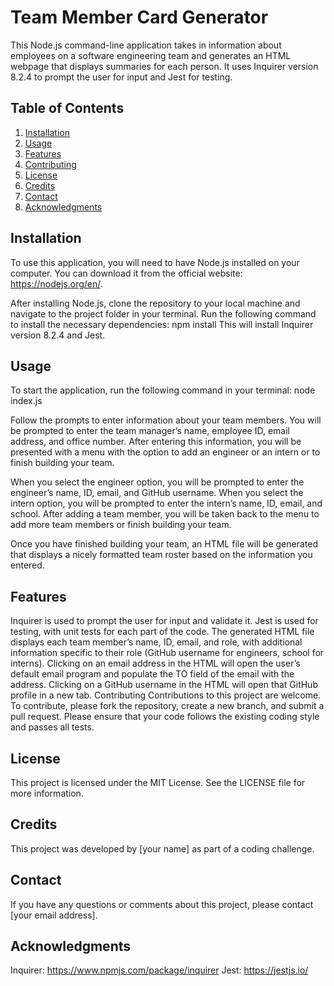 # Team Member Card Generator

This Node.js command-line application takes in information about employees on a software engineering team and generates an HTML webpage that displays summaries for each person. It uses Inquirer version 8.2.4 to prompt the user for input and Jest for testing.

## Table of Contents
1. [Installation](##Installation)
2. [Usage](##Usage) 
3. [Features](##Features)
4. [Contributing](##Contributing)
5. [License](##License) 
6. [Credits](##Credites) 
7. [Contact](##Contact) 
8. [Acknowledgments](##Acknowledgements)


## Installation
To use this application, you will need to have Node.js installed on your computer. You can download it from the official website: https://nodejs.org/en/.

After installing Node.js, clone the repository to your local machine and navigate to the project folder in your terminal. Run the following command to install the necessary dependencies:
npm install
This will install Inquirer version 8.2.4 and Jest.

## Usage
To start the application, run the following command in your terminal:
node index.js

Follow the prompts to enter information about your team members. You will be prompted to enter the team manager’s name, employee ID, email address, and office number. After entering this information, you will be presented with a menu with the option to add an engineer or an intern or to finish building your team.

When you select the engineer option, you will be prompted to enter the engineer’s name, ID, email, and GitHub username. When you select the intern option, you will be prompted to enter the intern’s name, ID, email, and school. After adding a team member, you will be taken back to the menu to add more team members or finish building your team.

Once you have finished building your team, an HTML file will be generated that displays a nicely formatted team roster based on the information you entered.

## Features
Inquirer is used to prompt the user for input and validate it.
Jest is used for testing, with unit tests for each part of the code.
The generated HTML file displays each team member’s name, ID, email, and role, with additional information specific to their role (GitHub username for engineers, school for interns).
Clicking on an email address in the HTML will open the user’s default email program and populate the TO field of the email with the address.
Clicking on a GitHub username in the HTML will open that GitHub profile in a new tab.
Contributing
Contributions to this project are welcome. To contribute, please fork the repository, create a new branch, and submit a pull request. Please ensure that your code follows the existing coding style and passes all tests.

## License
This project is licensed under the MIT License. See the LICENSE file for more information.

## Credits
This project was developed by [your name] as part of a coding challenge.

## Contact
If you have any questions or comments about this project, please contact [your email address].

## Acknowledgments
Inquirer: https://www.npmjs.com/package/inquirer
Jest: https://jestjs.io/





